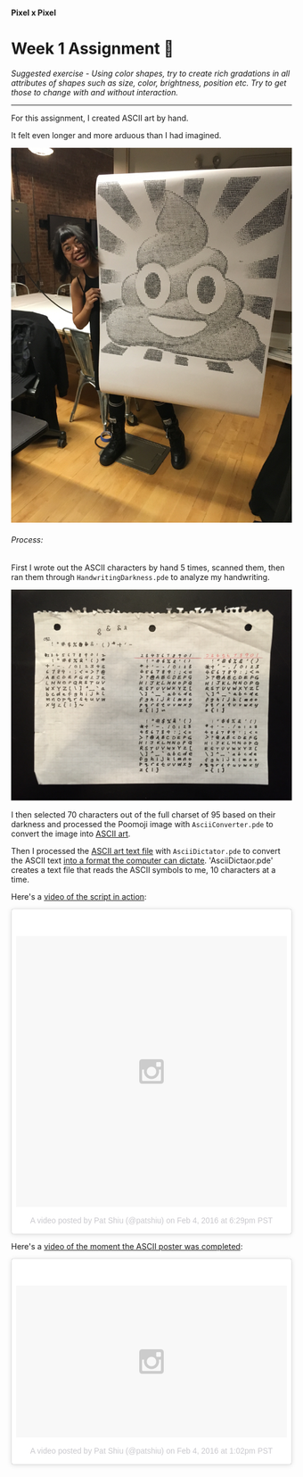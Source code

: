 #### Pixel x Pixel
# Week 1 Assignment :space_invader:

*Suggested exercise - Using color shapes, try to create rich gradations in all attributes of shapes such as size, color, brightness, position etc. Try to get those to change with and without interaction.*  

-------------------

For this assignment, I created ASCII art by hand.  

It felt even longer and more arduous than I had imagined.  

![Handwritten ASCII Art Poo Emoji](https://github.com/patshiu/pixel-by-pixel/blob/master/Week1/Final_Output/IMG_8153.jpg?raw=true)

###### Process:

First I wrote out the ASCII characters by hand 5 times, scanned them, then ran them through `HandwritingDarkness.pde` to analyze my handwriting.  

![Handwriting out ASCII characters](https://github.com/patshiu/pixel-by-pixel/blob/master/Week1/_resources/IMG_8390.JPG?raw=true)  

I then selected 70 characters out of the full charset of 95 based on their darkness and processed the Poomoji image with `AsciiConverter.pde` to convert the image into [ASCII art](https://github.com/patshiu/pixel-by-pixel/blob/master/Week1/AsciiConverter/poop_square_ratio.txt).  

Then I processed the [ASCII art text file](https://github.com/patshiu/pixel-by-pixel/blob/master/Week1/AsciiConverter/poop_square_ratio.txt) with `AsciiDictator.pde` to convert the ASCII text [into a format the computer can dictate](https://github.com/patshiu/pixel-by-pixel/blob/master/Week1/AsciiDictator/Dictate_the_poo-square.txt). 'AsciiDictaor.pde' creates a text file that reads the ASCII symbols to me, 10 characters at a time.  

Here's a [video of the script in action](https://www.instagram.com/p/BBY0qqiPmw9/?taken-by=patshiu):   
<blockquote class="instagram-media" data-instgrm-version="6" style=" background:#FFF; border:0; border-radius:3px; box-shadow:0 0 1px 0 rgba(0,0,0,0.5),0 1px 10px 0 rgba(0,0,0,0.15); margin: 1px; max-width:658px; padding:0; width:99.375%; width:-webkit-calc(100% - 2px); width:calc(100% - 2px);"><div style="padding:8px;"> <div style=" background:#F8F8F8; line-height:0; margin-top:40px; padding:50.0% 0; text-align:center; width:100%;"> <div style=" background:url(data:image/png;base64,iVBORw0KGgoAAAANSUhEUgAAACwAAAAsCAMAAAApWqozAAAAGFBMVEUiIiI9PT0eHh4gIB4hIBkcHBwcHBwcHBydr+JQAAAACHRSTlMABA4YHyQsM5jtaMwAAADfSURBVDjL7ZVBEgMhCAQBAf//42xcNbpAqakcM0ftUmFAAIBE81IqBJdS3lS6zs3bIpB9WED3YYXFPmHRfT8sgyrCP1x8uEUxLMzNWElFOYCV6mHWWwMzdPEKHlhLw7NWJqkHc4uIZphavDzA2JPzUDsBZziNae2S6owH8xPmX8G7zzgKEOPUoYHvGz1TBCxMkd3kwNVbU0gKHkx+iZILf77IofhrY1nYFnB/lQPb79drWOyJVa/DAvg9B/rLB4cC+Nqgdz/TvBbBnr6GBReqn/nRmDgaQEej7WhonozjF+Y2I/fZou/qAAAAAElFTkSuQmCC); display:block; height:44px; margin:0 auto -44px; position:relative; top:-22px; width:44px;"></div></div><p style=" color:#c9c8cd; font-family:Arial,sans-serif; font-size:14px; line-height:17px; margin-bottom:0; margin-top:8px; overflow:hidden; padding:8px 0 7px; text-align:center; text-overflow:ellipsis; white-space:nowrap;"><a href="https://www.instagram.com/p/BBY0qqiPmw9/" style=" color:#c9c8cd; font-family:Arial,sans-serif; font-size:14px; font-style:normal; font-weight:normal; line-height:17px; text-decoration:none;" target="_blank">A video posted by Pat Shiu (@patshiu)</a> on <time style=" font-family:Arial,sans-serif; font-size:14px; line-height:17px;" datetime="2016-02-05T02:29:37+00:00">Feb 4, 2016 at 6:29pm PST</time></p></div></blockquote>
<script async defer src="//platform.instagram.com/en_US/embeds.js"></script>

Here's a [video of the moment the ASCII poster was completed](https://www.instagram.com/p/BBYPQX-vm-v/?taken-by=patshiu):  
<blockquote class="instagram-media" data-instgrm-version="6" style=" background:#FFF; border:0; border-radius:3px; box-shadow:0 0 1px 0 rgba(0,0,0,0.5),0 1px 10px 0 rgba(0,0,0,0.15); margin: 1px; max-width:658px; padding:0; width:99.375%; width:-webkit-calc(100% - 2px); width:calc(100% - 2px);"><div style="padding:8px;"> <div style=" background:#F8F8F8; line-height:0; margin-top:40px; padding:28.0555555556% 0; text-align:center; width:100%;"> <div style=" background:url(data:image/png;base64,iVBORw0KGgoAAAANSUhEUgAAACwAAAAsCAMAAAApWqozAAAAGFBMVEUiIiI9PT0eHh4gIB4hIBkcHBwcHBwcHBydr+JQAAAACHRSTlMABA4YHyQsM5jtaMwAAADfSURBVDjL7ZVBEgMhCAQBAf//42xcNbpAqakcM0ftUmFAAIBE81IqBJdS3lS6zs3bIpB9WED3YYXFPmHRfT8sgyrCP1x8uEUxLMzNWElFOYCV6mHWWwMzdPEKHlhLw7NWJqkHc4uIZphavDzA2JPzUDsBZziNae2S6owH8xPmX8G7zzgKEOPUoYHvGz1TBCxMkd3kwNVbU0gKHkx+iZILf77IofhrY1nYFnB/lQPb79drWOyJVa/DAvg9B/rLB4cC+Nqgdz/TvBbBnr6GBReqn/nRmDgaQEej7WhonozjF+Y2I/fZou/qAAAAAElFTkSuQmCC); display:block; height:44px; margin:0 auto -44px; position:relative; top:-22px; width:44px;"></div></div><p style=" color:#c9c8cd; font-family:Arial,sans-serif; font-size:14px; line-height:17px; margin-bottom:0; margin-top:8px; overflow:hidden; padding:8px 0 7px; text-align:center; text-overflow:ellipsis; white-space:nowrap;"><a href="https://www.instagram.com/p/BBYPQX-vm-v/" style=" color:#c9c8cd; font-family:Arial,sans-serif; font-size:14px; font-style:normal; font-weight:normal; line-height:17px; text-decoration:none;" target="_blank">A video posted by Pat Shiu (@patshiu)</a> on <time style=" font-family:Arial,sans-serif; font-size:14px; line-height:17px;" datetime="2016-02-04T21:02:43+00:00">Feb 4, 2016 at 1:02pm PST</time></p></div></blockquote>
<script async defer src="//platform.instagram.com/en_US/embeds.js"></script>
